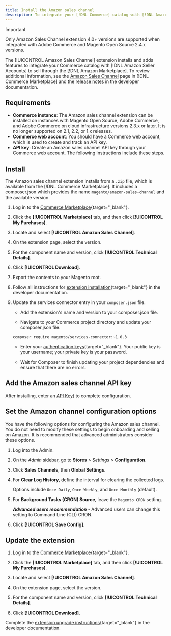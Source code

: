 ```yaml
---
title: Install the Amazon sales channel
description: To integrate your [!DNL Commerce] catalog with [!DNL Amazon Seller Accounts] and sell through the [!DNL Amazon Marketplace], download and install the Amazon sales channel extension.
---
```


>[!IMPORTANT]
>
>Only Amazon Sales Channel extension 4.0+ versions are supported when integrated with Adobe Commerce and Magento Open Source 2.4.x versions.

The [!UICONTROL Amazon Sales Channel] extension installs and adds features to integrate your Commerce catalog with [!DNL Amazon Seller Accounts] to sell through the [!DNL Amazon Marketplace]. To review additional information, see the [Amazon Sales Channel](https://marketplace.magento.com/magento-module-amazon.html) page in [!DNL Commerce Marketplace] and the [release notes](https://devdocs.magento.com/extensions/amazon-sales/release-notes/) in the developer documentation.

## Requirements

-  **Commerce instance**: The Amazon sales channel extension can be installed on instances with Magento Open Source, Adobe Commerce, and Adobe Commerce on cloud infrastructure versions 2.3.x or later. It is no longer supported on 2.1, 2.2, or 1.x releases.
-  **Commerce web account**: You should have a Commerce web account, which is used to create and track an API key.
-  **API key**: Create an Amazon sales channel API key through your Commerce web account. The following instructions include these steps.

## Install

The Amazon sales channel extension installs from a `.zip` file, which is available from the [!DNL Commerce Marketplace]. It includes a composer.json which provides the name `magento/amazon-sales-channel` and the available version.

1. Log in to the [Commerce Marketplace](https://marketplace.magento.com/customer/account/){target="_blank"}.

1. Click the **[!UICONTROL Marketplace]** tab, and then click **[!UICONTROL My Purchases]**.

1. Locate and select **[!UICONTROL Amazon Sales Channel]**.

1. On the extension page, select the version.

1. For the component name and version, click **[!UICONTROL Technical Details]**.

1. Click **[!UICONTROL Download]**.

1. Export the contents to your Magento root.

1. Follow all instructions for [extension installation](https://devdocs.magento.com/extensions/install/){target="_blank"} in the developer documentation.

1. Update the services connector entry in your `composer.json` file.

   -  Add the extension's name and version to your composer.json file.

   -  Navigate to your Commerce project directory and update your composer.json file.

     ```bash
     composer require magento/services-connector:~1.0.3
     ```

   -  Enter your [authentication keys](https://devdocs.magento.com/guides/v2.4/install-gde/prereq/connect-auth.html){target="_blank"}. Your public key is your username; your private key is your password.

   -  Wait for Composer to finish updating your project dependencies and ensure that there are no errors.

## Add the Amazon sales channel API key

After installing, enter an [API Key](./amazon-verify-api-key.md)) to complete configuration.

## Set the Amazon channel configuration options

You have the following options for configuring the Amazon sales channel. You do not need to modify these settings to begin onboarding and selling on Amazon. It is recommended that advanced administrators consider these options.

1. Log into the Admin.

1. On the _Admin_ sidebar, go to **Stores** > _Settings_ > **Configuration**.

1. Click **Sales Channels**, then **Global Settings**.

1. For **Clear Log History**, define the interval for clearing the collected logs.

   Options include `Once Daily`, `Once Weekly`, and `Once Monthly` (default).

1. For **Background Tasks (CRON) Source**, leave the `Magento CRON` setting.
   
   **_Advanced users recommendation_** - Advanced users can change this setting to Command Line (CLI) CRON.

1. Click **[!UICONTROL Save Config]**.

## Update the extension

1. Log in to the [Commerce Marketplace](https://marketplace.magento.com/customer/account/){target="_blank"}.

1. Click the **[!UICONTROL Marketplace]** tab, and then click **[!UICONTROL My Purchases]**.

1. Locate and select **[!UICONTROL Amazon Sales Channel]**.

1. On the extension page, select the version.

1. For the component name and version, click **[!UICONTROL Technical Details]**.

1. Click **[!UICONTROL Download]**.

Complete the [extension upgrade instructions](https://devdocs.magento.com/extensions/install/#upgrade-an-extension){target="_blank"} in the developer documentation.
